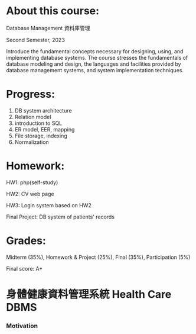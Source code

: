 About this course:
===
Database Management 資料庫管理

Second Semester, 2023

Introduce the fundamental concepts necessary for designing, using, and 
implementing database systems. The course stresses the fundamentals of database modeling and 
design, the languages and facilities provided by database management systems, and system 
implementation techniques. 

Progress:
===
1. DB system architecture
2. Relation model
3. introduction to SQL
4. ER model, EER, mapping
5. File storage, indexing
6. Normalization 

Homework:
===
HW1: php(self-study)

HW2: CV web page

HW3: Login system based on HW2

Final Project: DB system of patients' records


Grades:
===
Midterm (35%), Homework & Project (25%), Final (35%), Participation (5%)

Final score: A+

身體健康資料管理系統
Health Care DBMS
===
### Motivation

